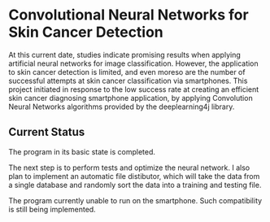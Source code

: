 # Convolutional Neural Networks for Skin Cancer Detection

At this current date, studies indicate promising results when applying artificial neural networks for image classification. However, the application to skin cancer detection is limited, and even moreso are the number of successful attempts at skin cancer classification via smartphones. This project initiated in response to the low success rate at creating an efficient skin cancer diagnosing smartphone application, by applying Convolution Neural Networks algorithms provided by the deeplearning4j library.

## Current Status

The program in its basic state is completed.

The next step is to perform tests and optimize the neural network. 
I also plan to implement an automatic file distibutor, which will take the data from a single database and randomly sort the data into a training and testing file.

The program currently unable to run on the smartphone. Such compatibility is still being implemented.
